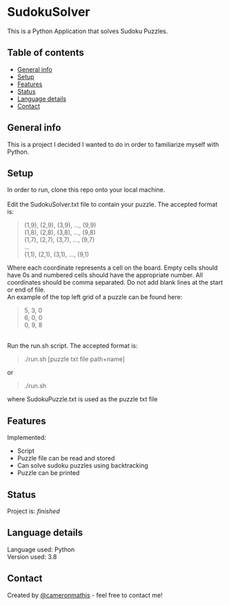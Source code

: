 # SudokuSolver
This is a Python Application that solves Sudoku Puzzles.

## Table of contents
* [General info](#general-info)
* [Setup](#setup)
* [Features](#features)
* [Status](#status)
* [Language details](#Language-details)
* [Contact](#contact)

## General info
This is a project I decided I wanted to do in order to familiarize myself with Python.

## Setup
In order to run, clone this repo onto your local machine. <br/><br/>
Edit the SudokuSolver.txt file to contain your puzzle. The accepted format is: 
>(1,9), (2,9), (3,9), ..., (9,9) <br/>
>(1,8), (2,8), (3,8), ..., (9,8) <br/>
>(1,7), (2,7), (3,7), ..., (9,7) <br/>
>... <br/>
>(1,1), (2,1), (3,1), ..., (9,1) <br/>

Where each coordinate represents a cell on the board. Empty cells should have 0s and numbered cells should have the
appropriate number. All coordinates should be comma separated.
Do not add blank lines at the start or end of file. <br/>
An example of the top left grid of a puzzle can be found here: <br/>
>5, 3, 0 <br/>
>6, 0, 0 <br/>
>0, 9, 8 <br/>

<br/>Run the run.sh script. The accepted format is:
>./run.sh [puzzle txt file path+name]

or
>./run.sh

where SudokuPuzzle.txt is used as the puzzle txt file

## Features
Implemented:
* Script
* Puzzle file can be read and stored
* Can solve sudoku puzzles using backtracking
* Puzzle can be printed

## Status
Project is: _finished_

## Language details
Language used: Python </br>
Version used: 3.8

## Contact
Created by [@cameronmathis](https://github.com/cameronmathis/) - feel free to contact me!
